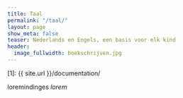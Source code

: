 ```yaml
---
title: Taal
permalink: "/taal/"
layout: page
show_meta: false
teaser: Nederlands en Engels, een basis voor elk kind
header:
  image_fullwidth: boekschrijven.jpg
---
```


 [1]: {{ site.url }}/documentation/


loremindinges
*lorem*
